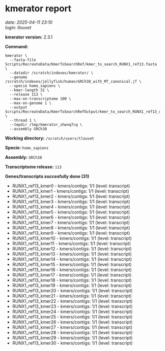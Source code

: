 # kmerator report
*date: 2025-04-11 23:10*  
*login: tlouvet*

**kmerator version:** 2.3.1

**Command:**

```
kmerator \
  --fasta-file Scripts/RecreateData/KmerToSearchRef/kmer_to_search_RUNX1_ref13.fasta \
  --datadir /scratch/indexes/kmerator/ \
  --genome /scratch/indexes/jellyfish/human/GRCh38_with_MT_canonical.jf \
  --specie homo_sapiens \
  --kmer-length 31 \
  --release 113 \
  --max-on-transcriptome 100 \
  --max-on-genome 1 \
  --output Scripts/RecreateData/KmerToSearchRefOutput/kmer_to_search_RUNX1_ref13_output \
  --thread 1 \
  --tmpdir /tmp/kmerator_shwnq7cq \
  --assembly GRCh38
```

**Working directory:** `/scratch/users/tlouvet`

**Specie:** `homo_sapiens`

**Assembly:** `GRCh38`

**Transcriptome release:** `113`

**Genes/transcripts succesfully done (31)**

- RUNX1_ref13_kmer0 - kmers/contigs: 1/1 (level: transcript)
- RUNX1_ref13_kmer1 - kmers/contigs: 1/1 (level: transcript)
- RUNX1_ref13_kmer2 - kmers/contigs: 1/1 (level: transcript)
- RUNX1_ref13_kmer3 - kmers/contigs: 1/1 (level: transcript)
- RUNX1_ref13_kmer4 - kmers/contigs: 1/1 (level: transcript)
- RUNX1_ref13_kmer5 - kmers/contigs: 1/1 (level: transcript)
- RUNX1_ref13_kmer6 - kmers/contigs: 1/1 (level: transcript)
- RUNX1_ref13_kmer7 - kmers/contigs: 1/1 (level: transcript)
- RUNX1_ref13_kmer8 - kmers/contigs: 1/1 (level: transcript)
- RUNX1_ref13_kmer9 - kmers/contigs: 1/1 (level: transcript)
- RUNX1_ref13_kmer10 - kmers/contigs: 1/1 (level: transcript)
- RUNX1_ref13_kmer11 - kmers/contigs: 1/1 (level: transcript)
- RUNX1_ref13_kmer12 - kmers/contigs: 1/1 (level: transcript)
- RUNX1_ref13_kmer13 - kmers/contigs: 1/1 (level: transcript)
- RUNX1_ref13_kmer14 - kmers/contigs: 1/1 (level: transcript)
- RUNX1_ref13_kmer15 - kmers/contigs: 1/1 (level: transcript)
- RUNX1_ref13_kmer16 - kmers/contigs: 1/1 (level: transcript)
- RUNX1_ref13_kmer17 - kmers/contigs: 1/1 (level: transcript)
- RUNX1_ref13_kmer18 - kmers/contigs: 1/1 (level: transcript)
- RUNX1_ref13_kmer19 - kmers/contigs: 1/1 (level: transcript)
- RUNX1_ref13_kmer20 - kmers/contigs: 1/1 (level: transcript)
- RUNX1_ref13_kmer21 - kmers/contigs: 1/1 (level: transcript)
- RUNX1_ref13_kmer22 - kmers/contigs: 1/1 (level: transcript)
- RUNX1_ref13_kmer23 - kmers/contigs: 1/1 (level: transcript)
- RUNX1_ref13_kmer24 - kmers/contigs: 1/1 (level: transcript)
- RUNX1_ref13_kmer25 - kmers/contigs: 1/1 (level: transcript)
- RUNX1_ref13_kmer26 - kmers/contigs: 1/1 (level: transcript)
- RUNX1_ref13_kmer27 - kmers/contigs: 1/1 (level: transcript)
- RUNX1_ref13_kmer28 - kmers/contigs: 1/1 (level: transcript)
- RUNX1_ref13_kmer29 - kmers/contigs: 1/1 (level: transcript)
- RUNX1_ref13_kmer30 - kmers/contigs: 1/1 (level: transcript)
